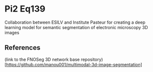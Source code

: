 # Pi2 Eq139
 Collaboration between ESILV and Institute Pasteur for creating a deep learning model for semantic segmentation of electronic microscopy 3D images

## References 
(link to the FNOSeg 3D network base repository)[https://github.com/manou001/multimodal-3d-image-segmentation]
